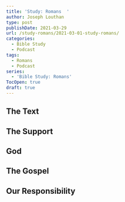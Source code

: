 ```yaml
---
title: 'Study: Romans  '
author: Joseph Louthan
type: post
publishDate: 2021-03-29
url: /study-romans/2021-03-01-study-romans/
categories:
  - Bible Study
  - Podcast
tags:
  - Romans
  - Podcast
series:
  - 'Bible Study: Romans'
TocOpen: true
draft: true
---
```

## The Text



## The Support



## God



## The Gospel



## Our Responsibility



